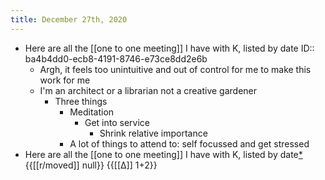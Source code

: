 ```yaml
---
title: December 27th, 2020
---
```


- Here are all the [[one to one meeting]] I have with K, listed by date
  ID:: ba4b4dd0-ecb8-4191-8746-e73ce8dd2e6b
  - Argh, it feels too unintuitive and out of control for me to make this work for me
  - I'm an architect or a librarian not a creative gardener
    - Three things
      - Meditation
        - Get into service
          - Shrink relative importance
      - A lot of things to attend to: self focussed and get stressed
- Here are all the [[one to one meeting]] I have with K, listed by date[*](((ba4b4dd0-ecb8-4191-8746-e73ce8dd2e6b))) {{[[r/moved]] null}} {{[[∆]] 1+2}}